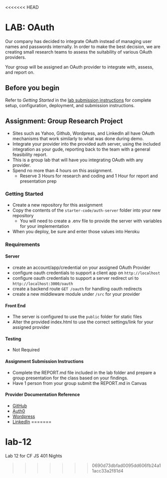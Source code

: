 <<<<<<< HEAD
# LAB: OAuth

Our company has decided to integrate OAuth instead of managing user names and passwords internally. In order to make the best decision, we are creating small research teams to assess the suitability of various OAuth providers.

Your group will be assigned an OAuth provider to integrate with, assess, and report on.

## Before you begin

Refer to *Getting Started*  in the [lab submission instructions](../../../reference/submission-instructions/labs/README.md) for complete setup, configuration, deployment, and submission instructions.

## Assignment: Group Research Project

- Sites such as Yahoo, Github, Wordpress, and LinkedIn all have OAuth mechanisms that work similarly to what was done during demo.
- Integrate your provider into the provided auth server, using the included integration as your gude, reporting back to the team with a general feasibility report.
- This is a group lab that will have you integrating OAuth with any provider.
- Spend no more than 4 hours on this assignment.
  - Reserve 3 Hours for research and coding and 1 Hour for report and presentation prep

### Getting Started

- Create a new repository for this assignment
- Copy the contents of the `starter-code/auth-server` folder into your new repository
  - You will need to create a .env file to provide the server with variables for your implementation
- When you deploy, be sure and enter those values into Heroku

### Requirements

#### Server

- create an account/app/credential on your assigned OAuth Provider
- configure oauth credentials to support a client app on `http://localhost`
- configure oauth credentials to support a server redirect uri to `http://localhost:3000/oauth`
- create a backend route `GET /oauth` for handling oauth redirects
- create a new middleware module under `/src` for your provider

#### Front End

- The server is configured to use the `public` folder for static files
- Alter the provided index.html to use the correct settings/link for your assigned provider

#### Testing

- Not Required

#### Assignment Submission Instructions

- Complete the REPORT.md file included in the lab folder and prepare a group presentation for the class based on your findings.
- Have 1 person from your group submit the REPORT.md in Canvas

#### Provider Documentation Reference

- [GitHub](https://developer.github.com/apps/building-oauth-apps/authorizing-oauth-apps/)
- [Auth0](https://auth0.com/)
- [Wordpress](https://developer.wordpress.com/docs/oauth2/)
- [LinkedIn](https://developer.linkedin.com/docs/signin-with-linkedin)
=======
# lab-12
Lab 12 for CF JS 401 Nights
>>>>>>> 0690d73dbfad0095dd606fb24a11acc33a2f81d4
